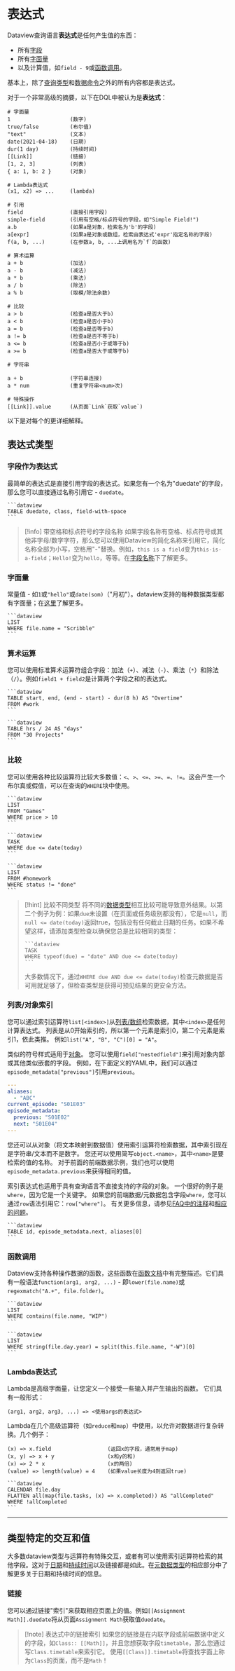 # 表达式

Dataview查询语言**表达式**是任何产生值的东西：

- 所有[字段](../annotation/add-metadata.md)
- 所有[字面量](./literals.md) 
- 以及计算值，如`field - 9`或[函数调用](./functions.md)。 

基本上，除了[查询类型](../queries/query-types.md)和[数据命令](../queries/data-commands.md)之外的所有内容都是表达式。

对于一个非常高级的摘要，以下在DQL中被认为是**表达式**：

```
# 字面量
1                   (数字)
true/false          (布尔值)
"text"              (文本)
date(2021-04-18)    (日期)
dur(1 day)          (持续时间)
[[Link]]            (链接)
[1, 2, 3]           (列表)
{ a: 1, b: 2 }      (对象)

# Lambda表达式
(x1, x2) => ...     (lambda)

# 引用
field               (直接引用字段)
simple-field        (引用有空格/标点符号的字段，如"Simple Field!")
a.b                 (如果a是对象，检索名为'b'的字段)
a[expr]             (如果a是对象或数组，检索由表达式'expr'指定名称的字段)
f(a, b, ...)        (在参数a, b, ...上调用名为`f`的函数)

# 算术运算
a + b               (加法)
a - b               (减法)
a * b               (乘法)
a / b               (除法)
a % b               (取模/除法余数)

# 比较
a > b               (检查a是否大于b)
a < b               (检查a是否小于b)
a = b               (检查a是否等于b)
a != b              (检查a是否不等于b)
a <= b              (检查a是否小于或等于b)
a >= b              (检查a是否大于或等于b)

# 字符串

a + b               (字符串连接)
a * num             (重复字符串<num>次)

# 特殊操作
[[Link]].value      (从页面`Link`获取`value`)
```

以下是对每个的更详细解释。

## 表达式类型

### 字段作为表达式

最简单的表达式是直接引用字段的表达式。如果您有一个名为"duedate"的字段，那么您可以直接通过名称引用它 - `duedate`。 

~~~
```dataview
TABLE duedate, class, field-with-space
```
~~~

> [!info] 带空格和标点符号的字段名称
> 如果字段名称有空格、标点符号或其他非字母/数字字符，那么您可以使用Dataview的简化名称来引用它，简化名称全部为小写，空格用"-"替换。例如，`this is a field`变为`this-is-a-field`；`Hello!`变为`hello`，等等。在[字段名称](../annotation/add-metadata.md#field-names)下了解更多。

### 字面量

常量值 - 如`1`或`"hello"`或`date(som)`（"月初"）。dataview支持的每种数据类型都有字面量；在[这里](./literals.md)了解更多。

~~~
```dataview
LIST
WHERE file.name = "Scribble"
```
~~~

### 算术运算

您可以使用标准算术运算符组合字段：加法（`+`）、减法（`-`）、乘法（`*`）和除法（`/`）。例如`field1 + field2`是计算两个字段之和的表达式。

~~~
```dataview
TABLE start, end, (end - start) - dur(8 h) AS "Overtime" 
FROM #work
```

```dataview
TABLE hrs / 24 AS "days"
FROM "30 Projects"
```
~~~

### 比较

您可以使用各种比较运算符比较大多数值：`<`、`>`、`<=`、`>=`、`=`、`!=`。这会产生一个布尔真或假值，可以在查询的`WHERE`块中使用。

~~~
```dataview
LIST
FROM "Games"
WHERE price > 10
```

```dataview
TASK
WHERE due <= date(today)
```

```dataview
LIST
FROM #homework
WHERE status != "done"
```
~~~

> [!hint] 比较不同类型
> 将不同的[数据类型](../annotation/types-of-metadata.md)相互比较可能导致意外结果。以第二个例子为例：如果`due`未设置（在页面或任务级别都没有），它是`null`，而`null <= date(today)`返回true，包括没有任何截止日期的任务。如果不希望这样，请添加类型检查以确保您总是比较相同的类型：
> ~~~
> ```dataview
> TASK
> WHERE typeof(due) = "date" AND due <= date(today)
> ```
> ~~~
> 大多数情况下，通过`WHERE due AND due <= date(today)`检查元数据是否可用就足够了，但检查类型是获得可预见结果的更安全方法。

### 列表/对象索引

您可以通过索引运算符`list[<index>]`从[列表/数组](../annotation/types-of-metadata.md#list)检索数据，其中`<index>`是任何计算表达式。
列表是从0开始索引的，所以第一个元素是索引0，第二个元素是索引1，依此类推。
例如`list("A", "B", "C")[0] = "A"`。

类似的符号样式适用于[对象](../annotation/types-of-metadata.md#object)。
您可以使用`field["nestedfield"]`来引用对象内部或其他类似嵌套的字段。
例如，在下面定义的YAML中，我们可以通过`episode_metadata["previous"]`引用`previous`。
```yaml
---
aliases:
  - "ABC"
current_episode: "S01E03"
episode_metadata:
  previous: "S01E02"
  next: "S01E04"
---
```

您还可以从对象（将文本映射到数据值）使用索引运算符检索数据，其中索引现在是字符串/文本而不是数字。
您还可以使用简写`object.<name>`，其中`<name>`是要检索的值的名称。
对于前面的前端数据示例，我们也可以使用`episode_metadata.previous`来获得相同的值。

索引表达式也适用于具有查询语言不直接支持的字段的对象。
一个很好的例子是`where`，因为它是一个关键字。
如果您的前端数据/元数据包含字段`where`，您可以通过`row`语法引用它：`row["where"]`。
有关更多信息，请参见[FAQ中的注释](../resources/faq.md#how-do-i-use-fields-with-the-same-name-as-keywords-like-from-where)和[相应的问题](https://github.com/blacksmithgu/obsidian-dataview/issues/1164)。

~~~
```dataview
TABLE id, episode_metadata.next, aliases[0]
```
~~~

### 函数调用

Dataview支持各种操作数据的函数，这些函数在[函数文档](functions.md)中有完整描述。它们具有一般语法`function(arg1, arg2, ...)` - 即`lower(file.name)`或`regexmatch("A.+", file.folder)`。

~~~
```dataview
LIST
WHERE contains(file.name, "WIP")
```

```dataview
LIST
WHERE string(file.day.year) = split(this.file.name, "-W")[0]
```
~~~

### Lambda表达式

Lambda是高级字面量，让您定义一个接受一些输入并产生输出的函数。
它们具有一般形式：

```
(arg1, arg2, arg3, ...) => <使用args的表达式>
```

Lambda在几个高级运算符（如`reduce`和`map`）中使用，以允许对数据进行复杂转换。几个例子：

```
(x) => x.field                  (返回x的字段，通常用于map)
(x, y) => x + y                 (x和y的和)
(x) => 2 * x                    (x的两倍)
(value) => length(value) = 4    (如果value长度为4则返回true)
```

~~~
```dataview
CALENDAR file.day
FLATTEN all(map(file.tasks, (x) => x.completed)) AS "allCompleted"
WHERE !allCompleted
```
~~~

---

## 类型特定的交互和值

大多数dataview类型与运算符有特殊交互，或者有可以使用索引运算符检索的其他字段。这对于[日期](../annotation/types-of-metadata.md#date)和[持续时间](../annotation/types-of-metadata.md#duration)以及链接都是如此。在[元数据类型](../annotation/types-of-metadata.md)的相应部分中了解更多关于日期和持续时间的信息。

### 链接

您可以通过链接"索引"来获取相应页面上的值。例如`[[Assignment Math]].duedate`将从页面`Assignment Math`获取值`duedate`。

> [!note] 表达式中的链接索引
> 如果您的链接是在内联字段或前端数据中定义的字段，如`Class:: [[Math]]`，并且您想获取字段`timetable`，那么您通过写`Class.timetable`来索引它。
> 使用`[[Class]].timetable`将查找字面上称为`Class`的页面，而不是`Math`！